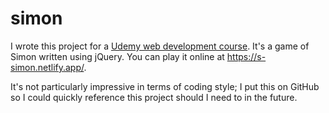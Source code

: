 # simon

I wrote this project for a [Udemy web development course](https://www.udemy.com/course/the-complete-web-development-bootcamp/). It's a game of Simon written using jQuery. You can play it online at https://s-simon.netlify.app/.

It's not particularly impressive in terms of coding style; I put this on GitHub so I could quickly reference this project should I need to in the future.